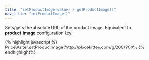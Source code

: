 ```yaml
---
title: "setProductImage(value) / getProductImage()"
nav_title: "setProductImage()"
---
```


Sets/gets the absolute URL of the product image. Equivalent to [__product.image__](/widget/documentation.html#_widget/product.md) configuration key.

{% highlight javascript %}
PriceWaiter.setProductImage('http://placekitten.com/g/200/300');
{% endhighlight%}
